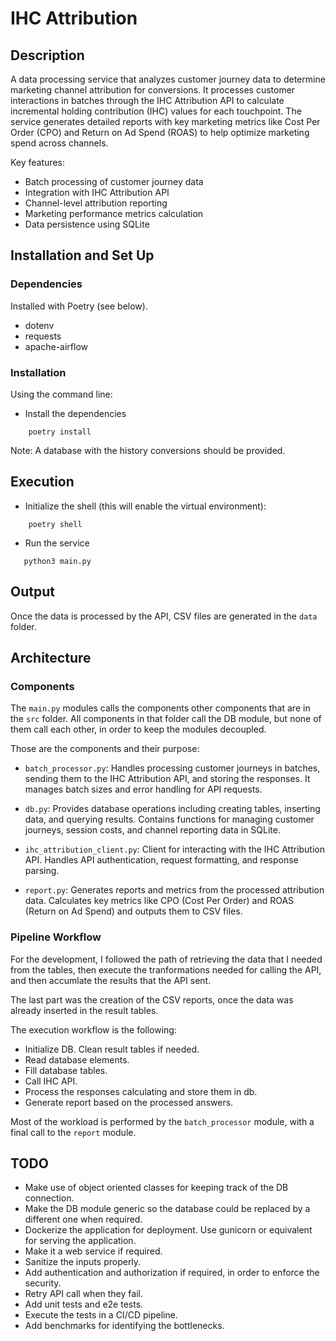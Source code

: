 # IHC Attribution

## Description

A data processing service that analyzes customer journey data to determine marketing channel attribution for conversions. It processes customer interactions in batches through the IHC Attribution API to calculate incremental holding contribution (IHC) values for each touchpoint. The service generates detailed reports with key marketing metrics like Cost Per Order (CPO) and Return on Ad Spend (ROAS) to help optimize marketing spend across channels.

Key features:
- Batch processing of customer journey data
- Integration with IHC Attribution API
- Channel-level attribution reporting
- Marketing performance metrics calculation
- Data persistence using SQLite


## Installation and Set Up

### Dependencies

Installed with Poetry (see below).

- dotenv
- requests
- apache-airflow


### Installation

Using the command line:

- Install the dependencies

```
    poetry install
```

Note: A database with the history conversions should be provided.

## Execution

- Initialize the shell (this will enable the virtual environment):

```
    poetry shell 
```

- Run the service

```
   python3 main.py
```

## Output

Once the data is processed by the API, CSV files are generated in the `data` folder.

## Architecture

### Components

The `main.py` modules calls the components other components that are in the `src` folder. All components in that folder call the DB module, but none of them call each other, in order to keep the modules decoupled.

Those are the components and their purpose:
- `batch_processor.py`: Handles processing customer journeys in batches, sending them to the IHC Attribution API, and storing the responses. It manages batch sizes and error handling for API requests.

- `db.py`: Provides database operations including creating tables, inserting data, and querying results. Contains functions for managing customer journeys, session costs, and channel reporting data in SQLite.

- `ihc_attribution_client.py`: Client for interacting with the IHC Attribution API. Handles API authentication, request formatting, and response parsing.

- `report.py`: Generates reports and metrics from the processed attribution data. Calculates key metrics like CPO (Cost Per Order) and ROAS (Return on Ad Spend) and outputs them to CSV files.

### Pipeline Workflow

For the development, I followed the path of retrieving the data that I needed from the tables, then execute the tranformations needed for calling the API, and then accumlate the results that the API sent.

The last part was the creation of the CSV reports, once the data was already inserted in the result tables.

The execution workflow is the following:

- Initialize DB. Clean result tables if needed.
- Read database elements.
- Fill database tables.
- Call IHC API.
- Process the responses calculating  and store them in db.
- Generate report based on the processed answers.

Most of the workload is performed by the `batch_processor`  module, with a final call to the `report` module.


## TODO

- Make use of object oriented classes for keeping track of the DB connection.
- Make the DB module generic so the database could be replaced by a different one when required.
- Dockerize the application for deployment. Use gunicorn or equivalent for serving the application.
- Make it a web service if required.
- Sanitize the inputs properly.
- Add authentication and authorization if required, in order to enforce the security.
- Retry API call when they fail.
- Add unit tests and e2e tests.
- Execute the tests in a CI/CD pipeline.
- Add benchmarks for identifying the bottlenecks.
